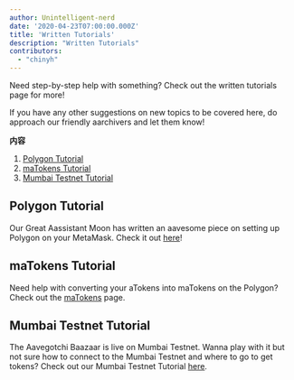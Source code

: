 ```yaml
---
author: Unintelligent-nerd
date: '2020-04-23T07:00:00.000Z'
title: 'Written Tutorials'
description: "Written Tutorials"
contributors:
  - "chinyh"
---
```


Need step-by-step help with something? Check out the written tutorials page for more!

If you have any other suggestions on new topics to be covered here, do approach our friendly aarchivers and let them know!

<div class="contentsBox">

**内容**

<ol>
<li><a href=#polygon-tutorial>Polygon Tutorial</a></li>
<li><a href=#matokens-tutorial>maTokens Tutorial</a></li>
<li><a href=#mumbai-testnet-tutorial>Mumbai Testnet Tutorial</a></li>
</ol>

</div>

## Polygon Tutorial
Our Great Aassistant Moon has written an aavesome piece on setting up Polygon on your MetaMask. Check it out [here](/polygon)!

## maTokens Tutorial
Need help with converting your aTokens into maTokens on the Polygon? Check out the [maTokens](/matokens) page.

## Mumbai Testnet Tutorial
The Aavegotchi Baazaar is live on Mumbai Testnet. Wanna play with it but not sure how to connect to the Mumbai Testnet and where to go to get tokens? Check out our Mumbai Testnet Tutorial [here](/mumbai-testnet).